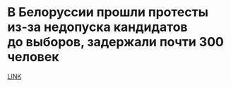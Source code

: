 # В Белоруссии прошли протесты из-за недопуска кандидатов до выборов, задержали почти 300 человек



[LINK](https://varlamov.ru/3961445.html)